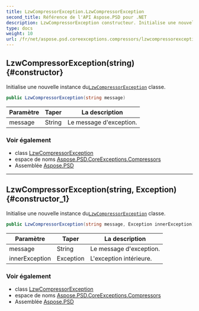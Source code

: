 ```yaml
---
title: LzwCompressorException.LzwCompressorException
second_title: Référence de l'API Aspose.PSD pour .NET
description: LzwCompressorException constructeur. Initialise une nouvelle instance duLzwCompressorException classe.
type: docs
weight: 10
url: /fr/net/aspose.psd.coreexceptions.compressors/lzwcompressorexception/lzwcompressorexception/
---
```

## LzwCompressorException(string) {#constructor}

Initialise une nouvelle instance du[`LzwCompressorException`](../) classe.

```csharp
public LzwCompressorException(string message)
```

| Paramètre | Taper | La description |
| --- | --- | --- |
| message | String | Le message d'exception. |

### Voir également

* class [LzwCompressorException](../)
* espace de noms [Aspose.PSD.CoreExceptions.Compressors](../../lzwcompressorexception/)
* Assemblée [Aspose.PSD](../../../)

---

## LzwCompressorException(string, Exception) {#constructor_1}

Initialise une nouvelle instance du[`LzwCompressorException`](../) classe.

```csharp
public LzwCompressorException(string message, Exception innerException)
```

| Paramètre | Taper | La description |
| --- | --- | --- |
| message | String | Le message d'exception. |
| innerException | Exception | L'exception intérieure. |

### Voir également

* class [LzwCompressorException](../)
* espace de noms [Aspose.PSD.CoreExceptions.Compressors](../../lzwcompressorexception/)
* Assemblée [Aspose.PSD](../../../)


